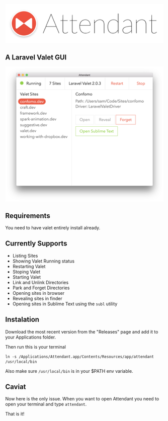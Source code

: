 <p align="center">
  <img src="icons/title.png">
</p>

## A Laravel Valet GUI

<p align="center">
  <img src="shot.png">
</p>

## Requirements

You need to have valet entirely install already.

## Currently Supports

- Listing Sites
- Showing Valet Running status
- Restarting Valet
- Stoping Valet
- Starting Valet
- Link and Unlink Directories
- Park and Forget Directories
- Opening sites in browser
- Revealing sites in finder
- Opening sites in Sublime Text using the `subl` utility

## Instalation

Download the most recent version from the "Releases" page and add it to your Applications folder.

Then run this is your terminal
```
ln -s /Applications/Attendant.app/Contents/Resources/app/attendant /usr/local/bin
```
Also make sure `/usr/local/bin` is in your $PATH env variable.

## Caviat

Now here is the only issue. When you want to open Attendant you need to open your terminal and type `attendant`.

That is it!
